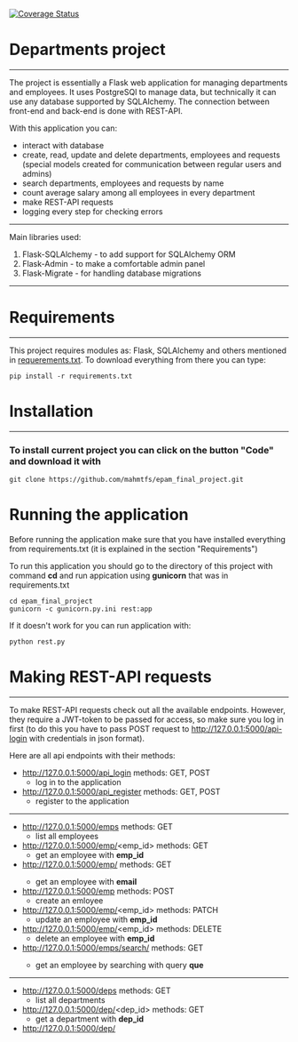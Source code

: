 [![Coverage Status](https://coveralls.io/repos/github/mahmtfs/epam_final_project/badge.svg?branch=master)](https://coveralls.io/github/mahmtfs/epam_final_project?branch=master)

# Departments project

---
The project is essentially a Flask web application for managing departments and employees.
It uses PostgreSQl to manage data, but technically it can use any database supported by SQLAlchemy. 
The connection between front-end and back-end is done with REST-API.

With this application you can:

* interact with database
* create, read, update and delete departments, employees and requests (special models created for communication between regular users and admins)
* search departments, employees and requests by name
* count average salary among all employees in every department
* make REST-API requests
* logging every step for checking errors

---

Main libraries used:

1. Flask-SQLAlchemy - to add support for SQLAlchemy ORM
2. Flask-Admin - to make a comfortable admin panel
3. Flask-Migrate - for handling database migrations

---

# Requirements

---

This project requires modules as: Flask, SQLAlchemy and others mentioned in [requerements.txt](https://github.com/mahmtfs/epam_final_project/blob/master/requirements.txt).
To download everything from there you can type:

```commandline
pip install -r requirements.txt
```

# Installation

---

### To install current project you can click on the button "Code" and download it with

```commandline
git clone https://github.com/mahmtfs/epam_final_project.git
```

# Running the application
Before running the application make sure that you have installed everything from requirements.txt (it is explained in the section "Requirements")

To run this application you should go to the directory of this project 
with command **cd** and run appication using **gunicorn** that was in
requirements.txt

```commandline
cd epam_final_project     
gunicorn -c gunicorn.py.ini rest:app
```

If it doesn't work for you can run application with:

```commandline
python rest.py
```

# Making REST-API requests

---

To make REST-API requests check out all the available endpoints.
However, they require a JWT-token to be passed for access, so make sure you log in first
(to do this you have to pass POST request to http://127.0.0.1:5000/api-login with credentials in json format).

Here are all api endpoints with their methods:

* http://127.0.0.1:5000/api_login methods: GET, POST
    * log in to the application
* http://127.0.0.1:5000/api_register methods: GET, POST
    * register to the application
---
* http://127.0.0.1:5000/emps methods: GET
    * list all employees
* http://127.0.0.1:5000/emp/<emp_id> methods: GET
    * get an employee with **emp_id**
* http://127.0.0.1:5000/emp/<email> methods: GET
    * get an employee with **email**
* http://127.0.0.1:5000/emp methods: POST
    * create an emloyee
* http://127.0.0.1:5000/emp/<emp_id> methods: PATCH
    * update an employee with **emp_id**
* http://127.0.0.1:5000/emp/<emp_id> methods: DELETE
    * delete an employee with **emp_id**
* http://127.0.0.1:5000/emps/search/<que> methods: GET
    * get an employee by searching with query **que**
---
* http://127.0.0.1:5000/deps methods: GET
    * list all departments
* http://127.0.0.1:5000/dep/<dep_id> methods: GET
    * get a department with **dep_id**
* http://127.0.0.1:5000/dep/<title> methods: GET
    * get a department with **title**
* http://127.0.0.1:5000/dep methods: POST
    * create a department
* http://127.0.0.1:5000/dep/<dep_id> methods: PATCH
    * update a department with **dep_id**
* http://127.0.0.1:5000/dep/<dep_id> methods: DELETE
    * delete a department with **dep_id**
* http://127.0.0.1:5000/deps/search/<que> methods: GET
    * get a department by searching with query **que**
---
* http://127.0.0.1:5000/reqs methods: GET
    * list all requests
* http://127.0.0.1:5000/req/<req_id> methods: GET
    * get a request with **req_id**
* http://127.0.0.1:5000/req methods: POST
    * create a request
* http://127.0.0.1:5000/req/<req_id> methods: PATCH
    * update a request with **req_id**

### To make a request to http://127.0.0.1:5000/api_login you need to add credentials in json format:

```commandline
{
    "email": "email@email.com"
    "password": "password"
}
```

### To make a request to http://127.0.0.1:5000/api_register you need to add data in json format:

```commandline
{
	"firstname": "firstname"
	"lastname": "lastname"
	"email": "email@email.com"
	"password": "password"
	"dep_title": "department title"
	"birth_date": "1981-11-11"
}
```

### To make GET, POST, and DELETE requests for employees you need to make this json object:

```commandline
{
    "token": "token"
}
```

### To make PATCH requests for employees you need to make this json object:

```commandline
{
    "token": "token"
    //not necessary
    "password": "new password"
    "department_id": "new department id"
    "salary": "new salary"
}
```

### To make GET, POST, and DELETE requests for departments you need to make this json object:

```commandline
{
    "token": "token"
}
```

### To make PATCH requests for departments you need to make this json object:

```commandline
{
    "token": "token"
    //not necessary
    "title": "new title"
}
```

# Running tests

To run tests to see if everything works correct you can write in terminal:

```commandline
pytest
```
